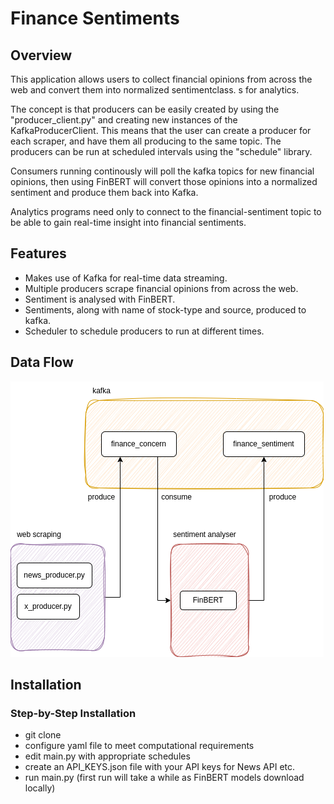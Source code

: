 # Finance Sentiments

## Overview
This application allows users to collect financial opinions from across the web and convert them into normalized sentimentclass. s for analytics.

The concept is that producers can be easily created by using the "producer_client.py" and creating new instances of the KafkaProducerClient. This means that the user can create a producer for each scraper, and have them all producing to the same topic. The producers can be run at scheduled intervals using the "schedule" library.

Consumers running continously will poll the kafka topics for new financial opinions, then using FinBERT will convert those opinions into a normalized sentiment and produce them back into Kafka.

Analytics programs need only to connect to the financial-sentiment topic to be able to gain real-time insight into financial sentiments.

## Features
- Makes use of Kafka for real-time data streaming.
- Multiple producers scrape financial opinions from across the web.
- Sentiment is analysed with FinBERT.
- Sentiments, along with name of stock-type and source, produced to kafka.
- Scheduler to schedule producers to run at different times.

## Data Flow
![data flow diagram](images/financesentiments.png)

## Installation
### Step-by-Step Installation
- git clone
- configure yaml file to meet computational requirements
- edit main.py with appropriate schedules
- create an API_KEYS.json file with your API keys for News API etc.
- run main.py (first run will take a while as FinBERT models download locally)